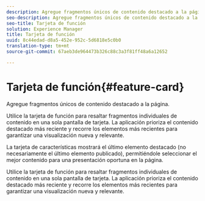```yaml
---
description: Agregue fragmentos únicos de contenido destacado a la página.
seo-description: Agregue fragmentos únicos de contenido destacado a la página.
seo-title: Tarjeta de función
solution: Experience Manager
title: Tarjeta de función
uuid: 8c44edad-d8a5-452e-952c-5d6818e5c0b0
translation-type: tm+mt
source-git-commit: 67aeb3de964473b326c88c3a3f81ff48a6a12652

---
```



# Tarjeta de función{#feature-card}

Agregue fragmentos únicos de contenido destacado a la página.

Utilice la tarjeta de función para resaltar fragmentos individuales de contenido en una sola pantalla de tarjeta. La aplicación prioriza el contenido destacado más reciente y recorre los elementos más recientes para garantizar una visualización nueva y relevante.

La tarjeta de características mostrará el último elemento destacado (no necesariamente el último elemento publicado), permitiéndole seleccionar el mejor contenido para una presentación oportuna en la página.

Utilice la tarjeta de función para resaltar fragmentos individuales de contenido en una sola pantalla de tarjeta. La aplicación prioriza el contenido destacado más reciente y recorre los elementos más recientes para garantizar una visualización nueva y relevante.
